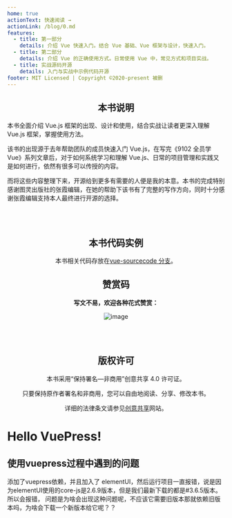 ```yaml
---
home: true
actionText: 快速阅读 →
actionLink: /blog/0.md
features:
  - title: 第一部分
    details: 介绍 Vue 快速入门。结合 Vue 基础、Vue 框架与设计，快速入门。
  - title: 第二部分
    details: 介绍 Vue 的正确使用方式。日常使用 Vue 中，常见方式和项目实战。
  - title: 实战源码开源
    details: 入门与实战中示例代码开源
footer: MIT Licensed | Copyright ©2020-present 被删
---
```


<div style="text-align: center;">

## 本书说明

</div>
本书全面介绍 Vue.js 框架的出现、设计和使用，结合实战让读者更深入理解 Vue.js 框架，掌握使用方法。

该书的出现源于去年帮助团队的成员快速入门 Vue.js，在写完《9102 全员学 Vue》系列文章后，对于如何系统学习和理解 Vue.js、日常的项目管理和实践又是如何进行，依然有很多可以传授的内容。

而将这些内容整理下来，开源给到更多有需要的人便是我的本意。本书的完成特别感谢图灵出版社的张霞编辑，在她的帮助下该书有了完整的写作方向，同时十分感谢张霞编辑支持本人最终进行开源的选择。

<br />
<br />

<div style="text-align: center;">

## 本书代码实例

本书相关代码存放在[vue-sourcecode 分支](https://github.com/godbasin/vue-ebook/tree/vue-sourcecode)。

## 赞赏码

**写文不易，欢迎各种花式赞赏：**

![image](https://github-imglib-1255459943.cos.ap-chengdu.myqcloud.com/2code2.jpg)

<br />
<br />

## 版权许可

本书采用“保持署名—非商用”创意共享 4.0 许可证。

只要保持原作者署名和非商用，您可以自由地阅读、分享、修改本书。

详细的法律条文请参见[创意共享](http://creativecommons.org/licenses/by-nc/4.0/)网站。

</div>

# Hello VuePress!
## 使用vuepress过程中遇到的问题
添加了vuepress依赖，并且加入了 elementUI，然后运行项目一直报错，说是因为elementUI使用的core-js是2.6.9版本，但是我们最新下载的都是#3.6.5版本。所以会报错， 问题是为啥会出现这种问题呢，不应该它需要旧版本那就依赖旧版本吗，为啥会下载一个新版本给它呢？？

